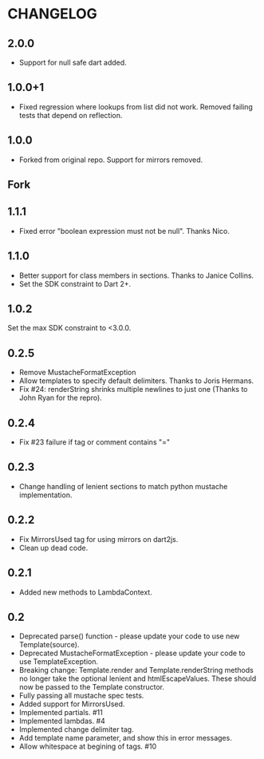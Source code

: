 # CHANGELOG

## 2.0.0

* Support for null safe dart added.

## 1.0.0+1

* Fixed regression where lookups from list did not work. Removed failing tests
  that depend on reflection.

## 1.0.0

 * Forked from original repo. Support for mirrors removed.

## Fork

## 1.1.1

 * Fixed error "boolean expression must not be null". Thanks Nico.

## 1.1.0

 * Better support for class members in sections. Thanks to Janice Collins.
 * Set the SDK constraint to Dart 2+.

## 1.0.2
  Set the max SDK constraint to <3.0.0.

## 0.2.5

* Remove MustacheFormatException
* Allow templates to specify default delimiters. Thanks to Joris Hermans.
* Fix #24: renderString shrinks multiple newlines to just one (Thanks to John Ryan for the repro).

## 0.2.4

* Fix #23 failure if tag or comment contains "="

## 0.2.3

* Change handling of lenient sections to match python mustache implementation.

## 0.2.2

* Fix MirrorsUsed tag for using mirrors on dart2js.
* Clean up dead code.

## 0.2.1

* Added new methods to LambdaContext.

## 0.2

* Deprecated parse() function - please update your code to use new Template(source).
* Deprecated MustacheFormatException - please update your code to use TemplateException.
* Breaking change: Template.render and Template.renderString methods no longer
  take the optional lenient and htmlEscapeValues. These should now be passed to
  the Template constructor.
* Fully passing all mustache spec tests.
* Added support for MirrorsUsed.
* Implemented partials. #11
* Implemented lambdas. #4
* Implemented change delimiter tag.
* Add template name parameter, and show this in error messages.
* Allow whitespace at begining of tags. #10


